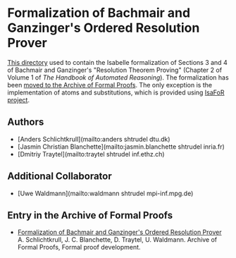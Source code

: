 # Formalization of Bachmair and Ganzinger's Ordered Resolution Prover #

[This directory](https://bitbucket.org/isafol/isafol/src/master/Ordered_Resolution_Prover/) used to contain the Isabelle formalization of Sections 3 and 4 of Bachmair and Ganzinger's "Resolution Theorem Proving" (Chapter 2 of Volume 1 of _The Handbook of Automated Reasoning_). The formalization has been [moved to the Archive of Formal Proofs](https://www.isa-afp.org/entries/Ordered_Resolution_Prover.shtml). The only exception is the implementation of atoms and substitutions, which is provided using [IsaFoR project](http://cl-informatik.uibk.ac.at/software/ceta/).


## Authors ##

* [Anders Schlichtkrull](mailto:anders shtrudel dtu.dk)
* [Jasmin Christian Blanchette](mailto:jasmin.blanchette shtrudel inria.fr)
* [Dmitriy Traytel](mailto:traytel shtrudel inf.ethz.ch)


## Additional Collaborator ##

* [Uwe Waldmann](mailto:waldmann shtrudel mpi-inf.mpg.de)


## Entry in the Archive of Formal Proofs ##

* [Formalization of Bachmair and Ganzinger's Ordered Resolution Prover](https://www.isa-afp.org/entries/Ordered_Resolution_Prover.shtml)
  A. Schlichtkrull, J. C. Blanchette, D. Traytel, U. Waldmann.
  Archive of Formal Proofs, Formal proof development.
